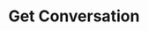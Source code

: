 ---
title: Get Conversation
excerpt: >-
  Retrieves the [Conversation](#schema_conversation) object for a valid
  identifier.
api:
  file: chat-api.json
  operationId: getConversation
deprecated: false
hidden: false
metadata:
  title: ''
  description: ''
  robots: index
next:
  description: ''
---
